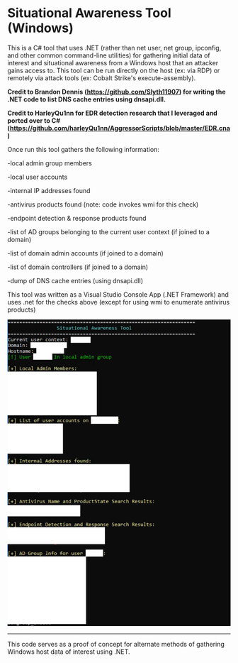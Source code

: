 # Situational Awareness Tool (Windows)

This is a C# tool that uses .NET (rather than net user, net group, ipconfig, and other common command-line utilities) for gathering initial data of interest and situational awareness from a Windows host that an attacker gains access to. 
This tool can be run directly on the host (ex: via RDP) or remotely via attack tools (ex: Cobalt Strike's execute-assembly).

**Credit to Brandon Dennis (https://github.com/Slyth11907) for writing the .NET code to list DNS cache entries using dnsapi.dll.**

**Credit to HarleyQu1nn for EDR detection research that I leveraged and ported over to C# (https://github.com/harleyQu1nn/AggressorScripts/blob/master/EDR.cna)**

Once run this tool gathers the following information:

-local admin group members

-local user accounts

-internal IP addresses found

-antivirus products found (note: code invokes wmi for this check)

-endpoint detection & response products found

-list of AD groups belonging to the current user context (if joined to a domain)

-list of domain admin accounts (if joined to a domain)

-list of domain controllers (if joined to a domain)

-dump of DNS cache entries (using dnsapi.dll)

This tool was written as a Visual Studio Console App (.NET Framework) and uses .net for the checks above (except for using wmi to enumerate antivirus products)

![Image](Screenshot1.png)

-------
This code serves as a proof of concept for alternate methods of gathering Windows host data of interest using .NET.
